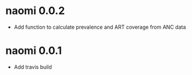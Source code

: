 # naomi 0.0.2

* Add function to calculate prevalence and ART coverage from ANC data

# naomi 0.0.1

* Add travis build
